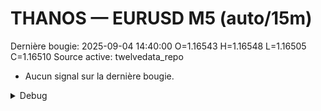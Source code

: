 # THANOS — EURUSD M5 (auto/15m)
Dernière bougie: 2025-09-04 14:40:00  O=1.16543  H=1.16548  L=1.16505  C=1.16510
Source active: twelvedata_repo

- Aucun signal sur la dernière bougie.

<details><summary>Debug</summary>

- TD_API_KEY manquant.

</details>